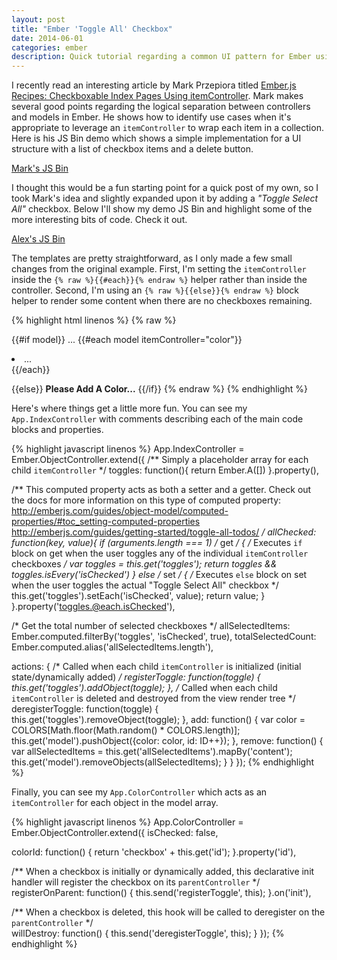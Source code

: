 ```yaml
---
layout: post
title: "Ember 'Toggle All' Checkbox"
date: 2014-06-01
categories: ember
description: Quick tutorial regarding a common UI pattern for Ember using checkboxes to display a list of items with a 'Toggle All' checkbox for the list.
---
```


I recently read an interesting article by Mark Przepiora titled [Ember.js Recipes: Checkboxable Index Pages Using itemController](http://codeflip.przepiora.ca/blog/2014/05/22/ember-js-recipes-checkboxable-index-pages-using-itemcontroller/). Mark makes several good points regarding the logical separation between controllers and models in Ember. He shows how to identify use cases when it's appropriate to leverage an <code class="inline-code">itemController</code> to wrap each item in a collection. Here is his JS Bin demo which shows a simple implementation for a UI structure with a list of checkbox items and a delete button.

<a class="jsbin-embed" href="http://emberjs.jsbin.com/kiwijowe/9/embed?output">Mark's JS Bin</a><script src="http://static.jsbin.com/js/embed.js"></script>

I thought this would be a fun starting point for a quick post of my own, so I took Mark's idea and slightly expanded upon it by adding a *"Toggle Select All"* checkbox. Below I'll show my demo JS Bin and highlight some of the more interesting bits of code. Check it out.

<a class="jsbin-embed" href="http://emberjs.jsbin.com/coliwiwa/5/embed?output">Alex's JS Bin</a><script src="http://static.jsbin.com/js/embed.js"></script>

The templates are pretty straightforward, as I only made a few small changes from the original example. First, I'm setting the <code class="inline-code">itemController</code> inside the <code class="inline-code">{% raw %}{{#each}}{% endraw %}</code> helper rather than inside the controller. Second, I'm using an  <code class="inline-code">{% raw %}{{else}}{% endraw %}</code> block helper to render some content when there are no checkboxes remaining.


{% highlight html linenos %}
{% raw %}
<!-- index.hbs -->
{{#if model}}
  ...
  {{#each model itemController="color"}}
    <li>...</li>
  {{/each}}
  </ul>
{{else}}
  <strong>Please Add A Color...</strong>
{{/if}}
{% endraw %}
{% endhighlight %}

Here's where things get a little more fun. You can see my <code class="inline-code">App.IndexController</code> with comments describing each of the main code blocks and properties.

{% highlight javascript linenos %}
App.IndexController = Ember.ObjectController.extend({
  /**
   Simply a placeholder array for each child `itemController`
  */
  toggles: function(){ return Ember.A([]) }.property(),
  
  /**
   This computed property acts as both a setter and a getter. Check 
   out the docs for more information on this type of computed property:
     http://emberjs.com/guides/object-model/computed-properties/#toc_setting-computed-properties
     http://emberjs.com/guides/getting-started/toggle-all-todos/
  */
  allChecked: function(key, value){
    if (arguments.length === 1) /* get */ { 
      /* Executes `if` block on get when the user toggles any of the individual `itemController` checkboxes */
      var toggles = this.get('toggles');
      return toggles && toggles.isEvery('isChecked')
    } else /* set */ {
      /* Executes `else` block on set when the user toggles the actual "Toggle Select All" checkbox */
      this.get('toggles').setEach('isChecked', value);
      return value;
    }
  }.property('toggles.@each.isChecked'),
  
  /* Get the total number of selected checkboxes */
  allSelectedItems: Ember.computed.filterBy('toggles', 'isChecked', true),
  totalSelectedCount: Ember.computed.alias('allSelectedItems.length'),
  
  actions: {
    /* Called when each child `itemController` is initialized (initial state/dynamically added) */
    registerToggle: function(toggle) {
      this.get('toggles').addObject(toggle);
    },
    /* Called when each child `itemController` is deleted and destroyed from the view render tree */
    deregisterToggle: function(toggle) {
      this.get('toggles').removeObject(toggle);
    },
    add: function() {
      var color = COLORS[Math.floor(Math.random() * COLORS.length)];
      this.get('model').pushObject({color: color, id: ID++}); 
    },
    remove: function() {
      var allSelectedItems = this.get('allSelectedItems').mapBy('content');
      this.get('model').removeObjects(allSelectedItems);
    }
  }
});
{% endhighlight %}

Finally, you can see my <code class="inline-code">App.ColorController</code> which acts as an <code class="inline-code">itemController</code> for each object in the model array.

{% highlight javascript linenos %}
App.ColorController = Ember.ObjectController.extend({
  isChecked: false,
  
  colorId: function() {
    return 'checkbox' + this.get('id');
  }.property('id'),
  
  /**
   When a checkbox is initially or dynamically added, this declarative init handler will register the checkbox on its `parentController`
  */
  registerOnParent: function() {
    this.send('registerToggle', this);
  }.on('init'),

  /**
   When a checkbox is deleted, this hook will be called to deregister on the `parentController`
  */                                              
  willDestroy: function() {
    this.send('deregisterToggle', this);
  }
});
{% endhighlight %}
